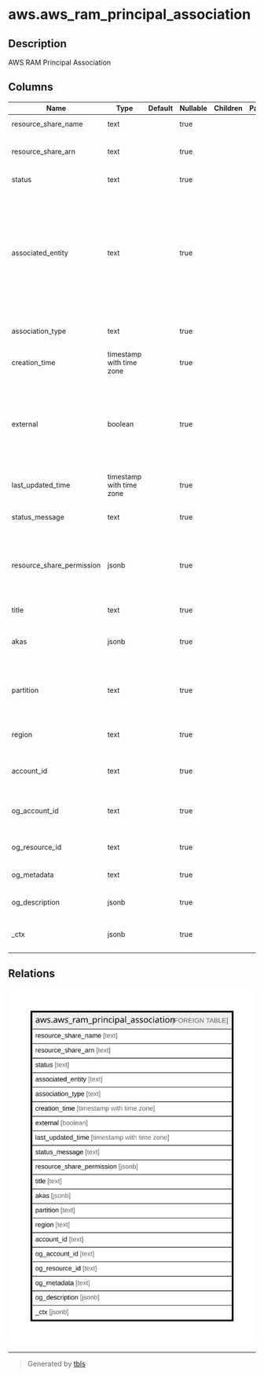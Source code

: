 # aws.aws_ram_principal_association

## Description

AWS RAM Principal Association

## Columns

| Name | Type | Default | Nullable | Children | Parents | Comment |
| ---- | ---- | ------- | -------- | -------- | ------- | ------- |
| resource_share_name | text |  | true |  |  | The name of the resource share. |
| resource_share_arn | text |  | true |  |  | The Amazon Resoure Name (ARN) of the resource share. |
| status | text |  | true |  |  | The current status of the association. |
| associated_entity | text |  | true |  |  | The ID of an Amazon Web Services account/The Amazon Resoure Name (ARN) of an organization in Organizations/The ARN of an organizational unit (OU) in Organizations/The ARN of an IAM role The ARN of an IAM user. |
| association_type | text |  | true |  |  | The type of entity included in this association. |
| creation_time | timestamp with time zone |  | true |  |  | The date and time when the association was created. |
| external | boolean |  | true |  |  | Indicates whether the principal belongs to the same organization in Organizations as the Amazon Web Services account that owns the resource share. |
| last_updated_time | timestamp with time zone |  | true |  |  | The date and time when the association was last updated.. |
| status_message | text |  | true |  |  | A message about the status of the association. |
| resource_share_permission | jsonb |  | true |  |  | Information about an RAM permission that is associated with a resource share and any of its resources of a specified type. |
| title | text |  | true |  |  | Title of the resource. |
| akas | jsonb |  | true |  |  | Array of globally unique identifier strings (also known as) for the resource. |
| partition | text |  | true |  |  | The AWS partition in which the resource is located (aws, aws-cn, or aws-us-gov). |
| region | text |  | true |  |  | The AWS Region in which the resource is located. |
| account_id | text |  | true |  |  | The AWS Account ID in which the resource is located. |
| og_account_id | text |  | true |  |  | The Platform Account ID in which the resource is located. |
| og_resource_id | text |  | true |  |  | The unique ID of the resource in opengovernance. |
| og_metadata | text |  | true |  |  | Platform Metadata of the AWS resource. |
| og_description | jsonb |  | true |  |  | The full model description of the resource |
| _ctx | jsonb |  | true |  |  | Steampipe context in JSON form, e.g. connection_name. |

## Relations

![er](aws.aws_ram_principal_association.svg)

---

> Generated by [tbls](https://github.com/k1LoW/tbls)
